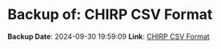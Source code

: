 # Backup of: CHIRP CSV Format

**Backup Date**: 2024-09-30 19:59:09
**Link**: [CHIRP CSV Format](https://przemienniki.eu/eksport-danych/chirp/?band=70cm,2m&status=working,testing)
